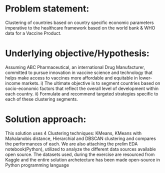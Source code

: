 # Problem statement:
Clustering of countries based on country specific economic parameters imperative to the healthcare framework based on the world bank &amp; WHO data for a Vaccine Product.

# Underlying objective/Hypothesis:
Assuming ABC Pharmaceutical, an international Drug Manufacturer, committed to pursue innovation in vaccine science and technology that helps make access to vaccines more affordable and equitable in lower-income markets.
  i) The ultimate objective is to segment countries based on socio-economic factors that reflect the overall level of development within each country.
  ii) Formulate and recommend targeted strategies specific to each of these clustering segments.
  
# Solution approach:
This solution uses 4 Clustering techniques: KMeans, KMeans with Mahalanobis distance, Hierarchial and DBSCAN clustering and compares the performances of each.
We are also attaching the prelim EDA notebook(Python), utilized to analyze the different data sources available open source. The datasets used, during the exercise are resourced from Kaggle and the entire solution archetecture has been made open-source in Python programming language



